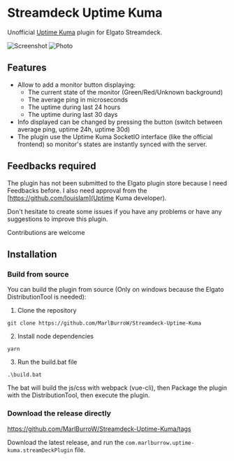 # Streamdeck Uptime Kuma

Unofficial [Uptime Kuma](https://github.com/louislam/uptime-kuma) plugin for Elgato Streamdeck.

![Screenshot](https://i.imgur.com/hwNjDdi.png)
![Photo](https://i.imgur.com/fwnlxzs.png)

## Features

* Allow to add a monitor button displaying:
  * The current state of the monitor (Green/Red/Unknown background)
  * The average ping in microseconds
  * The uptime during last 24 hours
  * The uptime during last 30 days
* Info displayed can be changed by pressing the button (switch between average ping, uptime 24h, uptime 30d)
* The plugin use the Uptime Kuma SocketIO interface (like the official frontend) so monitor's states are instantly synced with the server.

## Feedbacks required

The plugin has not been submitted to the Elgato plugin store because I need Feedbacks before.
I also need approval from the [https://github.com/louislam](Uptime Kuma developer).

Don't hesitate to create some issues if you have any problems or have any suggestions to improve this plugin.

Contributions are welcome

## Installation

### Build from source
You can build the plugin from source (Only on windows because the Elgato DistributionTool is needed):

1. Clone the repository

`git clone https://github.com/MarlBurroW/Streamdeck-Uptime-Kuma`

2. Install node dependencies

`yarn`

3. Run the build.bat file

`.\build.bat`

The bat will build the js/css with webpack (vue-cli), then Package the plugin with the DistributionTool, then execute the plugin.

### Download the release directly

https://github.com/MarlBurroW/Streamdeck-Uptime-Kuma/tags

Download the latest release, and run the `com.marlburrow.uptime-kuma.streamDeckPlugin` file.

